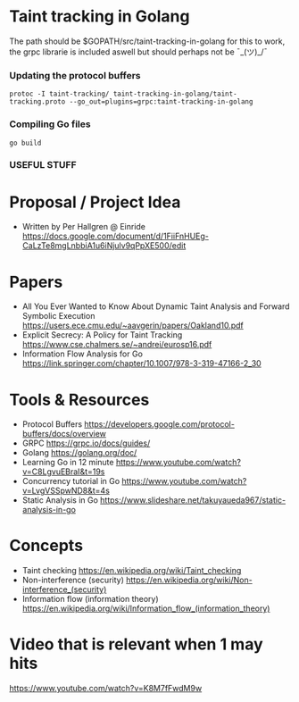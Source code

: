 # Taint tracking in Golang
The path should be $GOPATH/src/taint-tracking-in-golang for this to work, the grpc librarie is included aswell but should perhaps not be ¯\_(ツ)_/¯

### Updating the protocol buffers 
    protoc -I taint-tracking/ taint-tracking-in-golang/taint-tracking.proto --go_out=plugins=grpc:taint-tracking-in-golang
### Compiling Go files
    go build
    
### USEFUL STUFF
# Proposal / Project Idea
- Written by Per Hallgren @ Einride
https://docs.google.com/document/d/1FiiFnHUEg-CaLzTe8mgLnbbiA1u6iNjulv9qPpXE500/edit
# Papers
- All You Ever Wanted to Know About Dynamic Taint Analysis and Forward Symbolic Execution
https://users.ece.cmu.edu/~aavgerin/papers/Oakland10.pdf
- Explicit Secrecy: A Policy for Taint Tracking
https://www.cse.chalmers.se/~andrei/eurosp16.pdf
- Information Flow Analysis for Go
https://link.springer.com/chapter/10.1007/978-3-319-47166-2_30
# Tools & Resources
- Protocol Buffers
https://developers.google.com/protocol-buffers/docs/overview
- GRPC
https://grpc.io/docs/guides/
- Golang
https://golang.org/doc/
- Learning Go in 12 minute
https://www.youtube.com/watch?v=C8LgvuEBraI&t=19s
- Concurrency tutorial in Go
https://www.youtube.com/watch?v=LvgVSSpwND8&t=4s
- Static Analysis in Go
https://www.slideshare.net/takuyaueda967/static-analysis-in-go

# Concepts
- Taint checking
https://en.wikipedia.org/wiki/Taint_checking
- Non-interference (security)
https://en.wikipedia.org/wiki/Non-interference_(security)
- Information flow (information theory)
https://en.wikipedia.org/wiki/Information_flow_(information_theory)

# Video that is relevant when 1 may hits
https://www.youtube.com/watch?v=K8M7fFwdM9w
